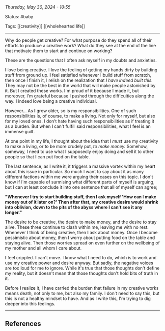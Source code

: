 
*Thursday, May 30, 2024 - 10:55*

Status: #baby 

Tags: [[creativity]] [[wholehearted life]]

---

Why do people get creative? For what purpose do they spend all of their efforts to produce a creative work? What do they see at the end of the line that motivate them to start and continue on working?

These are the questions that I often ask myself in my doubts and anxieties.

I love being creative. I love the feeling of getting my hands dirty by building stuff from ground up. I feel satisfied whenever I build stuff from scratch, then once I finish it, I relish on the realization that *I have indeed built this.* They may not be the best in the world that will make people astonished by it. But I created these works. I'm proud of it because I made it, but moreover, I'm grateful because I pushed through the difficulties along the way. I indeed love being a creative individual.

However... As I grow older, so is my responsibilities. One of such responsibilities is, of course, to make a living. Not only for myself, but also for my loved ones. I don't hate having such responsibilities as if treating it as a burden. But when I can't fulfill said responsibilities, what I feel is an immense guilt.

At one point in my life, I thought about the idea that I *must* use my creativity to make a living, or to be more crudely put, *to make money.* Somehow, someway, I need to use what I supposedly enjoy doing and sell it to other people so that I can put food on the table.

The last sentence, as I write it, it triggers a massive vortex within my heart about this issue in particular. So much I want to say about it as many different factions within me were arguing their cases on this topic. I don't know if I'm capable of surmising what different parts of myself is arguing, but I can at least conclude it into one sentence that all of myself can agree;

**"Whenever I try to start building stuff, then I ask myself 'How can I make money out of it later on?' Then after that, my creative desire would shrink into oblivion, down to the pits of the abyss where I can't see it any longer."**

The desire to be creative, the desire to make money, and the desire to stay alive. These three continue to clash within me, leaving me with no rest. Whenever I think of being creative, then I ask about money. Once I become pessimistic about money, then I worry about putting food on the table and staying alive. Then those worries spread on even further on the wellbeing of my mother and all whom I care about. 

I feel crippled. I can't move. I know what I need to do, which is to work and use my creative power and desire anyway. But sadly, the negative voices are too loud for me to ignore. While it's true that those thoughts don't define my reality, but it doesn't mean that those thoughts don't hold bits of truth in it.

Before I realize it, I have carried the burden that failure in my creative works means death, not only to me, but also my family. I don't need to say this, but this is not a healthy mindset to have. And as I write this, I'm trying to dig deeper into this feelings.



---
## References
